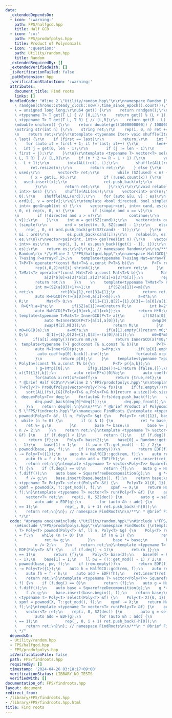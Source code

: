 ```yaml
---
data:
  _extendedDependsOn:
  - icon: ':warning:'
    path: FPS/halfgcd.hpp
    title: Half GCD
  - icon: ':x:'
    path: FPS/prodofpolys.hpp
    title: Product of Polynomials
  - icon: ':question:'
    path: Utility/random.hpp
    title: Random
  _extendedRequiredBy: []
  _extendedVerifiedWith: []
  _isVerificationFailed: false
  _pathExtension: hpp
  _verificationStatusIcon: ':warning:'
  attributes:
    document_title: Find roots
    links: []
  bundledCode: "#line 2 \"Utility/random.hpp\"\n\r\nnamespace Random {\r\nmt19937_64\
    \ randgen(chrono::steady_clock::now().time_since_epoch().count());\r\nusing u64\
    \ = unsigned long long;\r\nu64 get() {\r\n    return randgen();\r\n}\r\ntemplate\
    \ <typename T> T get(T L) { // [0,L]\r\n    return get() % (L + 1);\r\n}\r\ntemplate\
    \ <typename T> T get(T L, T R) { // [L,R]\r\n    return get(R - L) + L;\r\n}\r\
    \ndouble uniform() {\r\n    return double(get(1000000000)) / 1000000000;\r\n}\r\
    \nstring str(int n) {\r\n    string ret;\r\n    rep(i, 0, n) ret += get('a', 'z');\r\
    \n    return ret;\r\n}\r\ntemplate <typename Iter> void shuffle(Iter first, Iter\
    \ last) {\r\n    if (first == last)\r\n        return;\r\n    int len = 1;\r\n\
    \    for (auto it = first + 1; it != last; it++) {\r\n        len++;\r\n     \
    \   int j = get(0, len - 1);\r\n        if (j != len - 1)\r\n            iter_swap(it,\
    \ first + j);\r\n    }\r\n}\r\ntemplate <typename T> vector<T> select(int n, T\
    \ L, T R) { // [L,R]\r\n    if (n * 2 >= R - L + 1) {\r\n        vector<T> ret(R\
    \ - L + 1);\r\n        iota(ALL(ret), L);\r\n        shuffle(ALL(ret));\r\n  \
    \      ret.resize(n);\r\n        return ret;\r\n    } else {\r\n        unordered_set<T>\
    \ used;\r\n        vector<T> ret;\r\n        while (SZ(used) < n) {\r\n      \
    \      T x = get(L, R);\r\n            if (!used.count(x)) {\r\n             \
    \   used.insert(x);\r\n                ret.push_back(x);\r\n            }\r\n\
    \        }\r\n        return ret;\r\n    }\r\n}\r\n\r\nvoid relabel(int n, vector<pair<int,\
    \ int>> &es) {\r\n    shuffle(ALL(es));\r\n    vector<int> ord(n);\r\n    iota(ALL(ord),\
    \ 0);\r\n    shuffle(ALL(ord));\r\n    for (auto &[u, v] : es)\r\n        u =\
    \ ord[u], v = ord[v];\r\n}\r\ntemplate <bool directed, bool simple> vector<pair<int,\
    \ int>> genGraph(int n) {\r\n    vector<pair<int, int>> cand, es;\r\n    rep(u,\
    \ 0, n) rep(v, 0, n) {\r\n        if (simple and u == v)\r\n            continue;\r\
    \n        if (!directed and u > v)\r\n            continue;\r\n        cand.push_back({u,\
    \ v});\r\n    }\r\n    int m = get(SZ(cand));\r\n    vector<int> ord;\r\n    if\
    \ (simple)\r\n        ord = select(m, 0, SZ(cand) - 1);\r\n    else {\r\n    \
    \    rep(_, 0, m) ord.push_back(get(SZ(cand) - 1));\r\n    }\r\n    for (auto\
    \ &i : ord)\r\n        es.push_back(cand[i]);\r\n    relabel(n, es);\r\n    return\
    \ es;\r\n}\r\nvector<pair<int, int>> genTree(int n) {\r\n    vector<pair<int,\
    \ int>> es;\r\n    rep(i, 1, n) es.push_back({get(i - 1), i});\r\n    relabel(n,\
    \ es);\r\n    return es;\r\n}\r\n}; // namespace Random\r\n\r\n/**\r\n * @brief\
    \ Random\r\n */\n#line 2 \"FPS/halfgcd.hpp\"\n\nnamespace HalfGCD{\n    template<typename\
    \ T>using P=array<T,2>;\n    template<typename T>using Mat=array<T,4>;\n    template<typename\
    \ T>P<T> operator*(const Mat<T>& a,const P<T>& b){\n        P<T> ret={a[0]*b[0]+a[1]*b[1],a[2]*b[0]+a[3]*b[1]};\n\
    \        rep(i,0,2)ret[i].shrink();\n        return ret;\n    }\n    template<typename\
    \ T>Mat<T> operator*(const Mat<T>& a,const Mat<T>& b){\n        Mat<T> ret={a[0]*b[0]+a[1]*b[2],a[0]*b[1]+a[1]*b[3],\n\
    \            a[2]*b[0]+a[3]*b[2],a[2]*b[1]+a[3]*b[3]};\n        rep(i,0,4)ret[i].shrink();\n\
    \        return ret;\n    }\n    \n    template<typename T>Mat<T> HGCD(P<T> a){\n\
    \        int m=(SZ(a[0])+1)>>1;\n        if(SZ(a[1])<=m){\n            Mat<T>\
    \ ret;\n            ret[0]={1},ret[3]={1};\n            return ret;\n        }\n\
    \        auto R=HGCD(P<T>{a[0]>>m,a[1]>>m});\n        a=R*a;\n        if(SZ(a[1])<=m)return\
    \ R;\n        Mat<T> Q;\n        Q[1]={1},Q[2]={1},Q[3]=-(a[0]/a[1]);\n      \
    \  R=Q*R,a=Q*a;\n        if(SZ(a[1])<=m)return R;\n        int k=2*m+1-SZ(a[0]);\n\
    \        auto H=HGCD(P<T>{a[0]>>k,a[1]>>k});\n        return H*R;\n    }\n   \
    \ template<typename T>Mat<T> InnerGCD(P<T> a){\n        if(SZ(a[0])<SZ(a[1])){\n\
    \            auto M=InnerGCD(P<T>{a[1],a[0]});\n            swap(M[0],M[1]);\n\
    \            swap(M[2],M[3]);\n            return M;\n        }\n        auto\
    \ m0=HGCD(a);\n        a=m0*a;\n        if(a[1].empty())return m0;\n        Mat<T>\
    \ Q;\n        Q[1]={1},Q[2]={1},Q[3]=-(a[0]/a[1]);\n        m0=Q*m0,a=Q*a;\n \
    \       if(a[1].empty())return m0;\n        return InnerGCD(a)*m0;\n    }\n  \
    \  template<typename T>T gcd(const T& a,const T& b){\n        P<T> p({a,b});\n\
    \        auto M=InnerGCD(p);\n        p=M*p;\n        if(!p[0].empty()){\n   \
    \         auto coeff=p[0].back().inv();\n            for(auto& x:p[0])x*=coeff;\n\
    \        }\n        return p[0];\n    }\n    template<typename T>pair<bool,T>\
    \ PolyInv(const T& a,const T& b){\n        P<T> p({a,b});\n        auto M=InnerGCD(p);\n\
    \        T g=(M*p)[0];\n        if(g.size()!=1)return {false,{}};\n        P<T>\
    \ x({T({1}),b});\n        auto ret=(M*x)[0]%b;\n        auto coeff=g[0].inv();\n\
    \        for(auto& x:ret)x*=coeff;\n        return {true,ret};\n    }\n}\n\n/**\n\
    \ * @brief Half GCD\n*/\n#line 2 \"FPS/prodofpolys.hpp\"\n\ntemplate<typename\
    \ T>Poly<T> ProdOfPolys(vector<Poly<T>>& fs){\n    if(fs.empty())return Poly<T>({T(1)});\n\
    \    sort(ALL(fs),[&](Poly<T>& a,Poly<T>& b){return a.size()<b.size();});\n  \
    \  deque<Poly<T>> deq;\n    for(auto& f:fs)deq.push_back(f);\n    while(deq.size()>1){\n\
    \        deq.push_back(deq[0]*deq[1]);\n        deq.pop_front();\n        deq.pop_front();\n\
    \    }\n    return deq[0];\n}\n\n/**\n * @brief Product of Polynomials\n*/\n#line\
    \ 5 \"FPS/findroots.hpp\"\n\nnamespace FindRoots {\ntemplate <typename T> Poly<T>\
    \ powmod(Poly<T> &f, ll n, Poly<T> &g) {\n    Poly<T> ret({1}), base = f;\n  \
    \  while (n != 0) {\n        if (n & 1) {\n            ret *= base;\n        \
    \    ret %= g;\n        }\n        base *= base;\n        base %= g;\n       \
    \ n /= 2;\n    }\n    return ret;\n}\ntemplate <typename T> vector<Poly<T>> EDF(Poly<T>\
    \ &f) {\n    if (f.deg() < 1)\n        return {};\n    if (f.deg() == 1)\n   \
    \     return {f};\n    Poly<T> base(2);\n    base[0] = Random::get(T::get_mod()\
    \ - 1);\n    base[1] = 1;\n    ll pw = (T::get_mod() - 1) / 2;\n    auto rem =\
    \ powmod(base, pw, f);\n    if (rem.empty())\n        return EDF(f);\n    rem\
    \ -= Poly<T>({1});\n    auto h = HalfGCD::gcd(rem, f);\n    auto ret = EDF(h);\n\
    \    auto fh = f / h;\n    auto add = EDF(fh);\n    ret.insert(ret.end(), ALL(add));\n\
    \    return ret;\n}\ntemplate <typename T> vector<Poly<T>> SquarefreeDecomposition(Poly<T>\
    \ f) {\n    if (f.deg() == 0)\n        return {f};\n    auto g = HalfGCD::gcd(f,\
    \ f.diff());\n    auto base = SquarefreeDecomposition(g);\n    g *= ProdOfPolys(base);\n\
    \    f /= g;\n    base.insert(base.begin(), f);\n    return base;\n}\ntemplate\
    \ <typename T> Poly<T> select(Poly<T> &f) {\n    Poly<T> X({0, 1});\n    auto\
    \ xpmf = powmod(X, T::get_mod(), f);\n    xpmf -= X;\n    return HalfGCD::gcd(xpmf,\
    \ f);\n}\ntemplate <typename T> vector<T> run(Poly<T> &f) {\n    auto dec = SquarefreeDecomposition(f);\n\
    \    vector<T> ret;\n    rep(i, 0, SZ(dec)) {\n        auto g = select(dec[i]);\n\
    \        auto add = EDF(g);\n        for (auto &h : add) {\n            assert(h.deg()\
    \ == 1);\n            rep(_, 0, i + 1) ret.push_back(-h[0]);\n        }\n    }\n\
    \    return ret;\n}\n}; // namespace FindRoots\n\n/**\n * @brief Find roots\n\
    \ */\n"
  code: "#pragma once\n#include \"Utility/random.hpp\"\n#include \"FPS/halfgcd.hpp\"\
    \n#include \"FPS/prodofpolys.hpp\"\n\nnamespace FindRoots {\ntemplate <typename\
    \ T> Poly<T> powmod(Poly<T> &f, ll n, Poly<T> &g) {\n    Poly<T> ret({1}), base\
    \ = f;\n    while (n != 0) {\n        if (n & 1) {\n            ret *= base;\n\
    \            ret %= g;\n        }\n        base *= base;\n        base %= g;\n\
    \        n /= 2;\n    }\n    return ret;\n}\ntemplate <typename T> vector<Poly<T>>\
    \ EDF(Poly<T> &f) {\n    if (f.deg() < 1)\n        return {};\n    if (f.deg()\
    \ == 1)\n        return {f};\n    Poly<T> base(2);\n    base[0] = Random::get(T::get_mod()\
    \ - 1);\n    base[1] = 1;\n    ll pw = (T::get_mod() - 1) / 2;\n    auto rem =\
    \ powmod(base, pw, f);\n    if (rem.empty())\n        return EDF(f);\n    rem\
    \ -= Poly<T>({1});\n    auto h = HalfGCD::gcd(rem, f);\n    auto ret = EDF(h);\n\
    \    auto fh = f / h;\n    auto add = EDF(fh);\n    ret.insert(ret.end(), ALL(add));\n\
    \    return ret;\n}\ntemplate <typename T> vector<Poly<T>> SquarefreeDecomposition(Poly<T>\
    \ f) {\n    if (f.deg() == 0)\n        return {f};\n    auto g = HalfGCD::gcd(f,\
    \ f.diff());\n    auto base = SquarefreeDecomposition(g);\n    g *= ProdOfPolys(base);\n\
    \    f /= g;\n    base.insert(base.begin(), f);\n    return base;\n}\ntemplate\
    \ <typename T> Poly<T> select(Poly<T> &f) {\n    Poly<T> X({0, 1});\n    auto\
    \ xpmf = powmod(X, T::get_mod(), f);\n    xpmf -= X;\n    return HalfGCD::gcd(xpmf,\
    \ f);\n}\ntemplate <typename T> vector<T> run(Poly<T> &f) {\n    auto dec = SquarefreeDecomposition(f);\n\
    \    vector<T> ret;\n    rep(i, 0, SZ(dec)) {\n        auto g = select(dec[i]);\n\
    \        auto add = EDF(g);\n        for (auto &h : add) {\n            assert(h.deg()\
    \ == 1);\n            rep(_, 0, i + 1) ret.push_back(-h[0]);\n        }\n    }\n\
    \    return ret;\n}\n}; // namespace FindRoots\n\n/**\n * @brief Find roots\n\
    \ */"
  dependsOn:
  - Utility/random.hpp
  - FPS/halfgcd.hpp
  - FPS/prodofpolys.hpp
  isVerificationFile: false
  path: FPS/findroots.hpp
  requiredBy: []
  timestamp: '2024-04-26 03:18:17+09:00'
  verificationStatus: LIBRARY_NO_TESTS
  verifiedWith: []
documentation_of: FPS/findroots.hpp
layout: document
redirect_from:
- /library/FPS/findroots.hpp
- /library/FPS/findroots.hpp.html
title: Find roots
---
```

